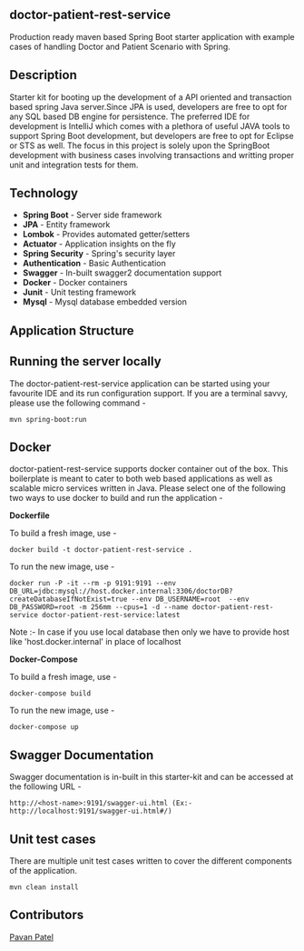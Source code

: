 ## doctor-patient-rest-service
Production ready maven based Spring Boot starter application with example cases of handling Doctor and Patient Scenario with Spring.

## Description
Starter kit for booting up the development of a API oriented and transaction based spring Java server.Since JPA is used, developers are free to opt for any SQL based DB engine for persistence. The preferred IDE for development is IntelliJ which comes with a plethora of useful JAVA tools to support Spring Boot development, but developers are free to opt for Eclipse or STS as well. The focus in this project is solely upon the SpringBoot development with business cases involving transactions and writting proper unit and integration tests for them.

## Technology

- **Spring Boot**     - Server side framework
- **JPA**             - Entity framework
- **Lombok**          - Provides automated getter/setters
- **Actuator**        - Application insights on the fly
- **Spring Security** - Spring's security layer
- **Authentication**  - Basic Authentication
- **Swagger**         - In-built swagger2 documentation support
- **Docker**          - Docker containers
- **Junit**           - Unit testing framework
- **Mysql**           - Mysql database embedded version

## Application Structure

## Running the server locally
The doctor-patient-rest-service application can be started using your favourite IDE and its run configuration support. If you are a terminal savvy, please use the following command -

````
mvn spring-boot:run
````

## Docker
doctor-patient-rest-service supports docker container out of the box. This boilerplate is meant to cater to both web based applications as well as scalable micro services written in Java. Please select one of the following two ways to use docker to build and run the application -

**Dockerfile**

To build a fresh image, use -
````
docker build -t doctor-patient-rest-service .
````
To run the new image, use -
````
docker run -P -it --rm -p 9191:9191 --env DB_URL=jdbc:mysql://host.docker.internal:3306/doctorDB?createDatabaseIfNotExist=true --env DB_USERNAME=root  --env DB_PASSWORD=root -m 256mm --cpus=1 -d --name doctor-patient-rest-service doctor-patient-rest-service:latest
````
Note :- In case if you use local database then only we have to provide host like 'host.docker.internal' in place of localhost

**Docker-Compose**

To build a fresh image, use -
````
docker-compose build
````
To run the new image, use -
````
docker-compose up
````

## Swagger Documentation
Swagger documentation is in-built in this starter-kit and can be accessed at the following URL -
````
http://<host-name>:9191/swagger-ui.html (Ex:- http://localhost:9191/swagger-ui.html#/)
````

## Unit test cases
There are multiple unit test cases written to cover the different components of the application.

````
mvn clean install
````

## Contributors
[Pavan Patel](https://www.linkedin.com/in/pavan-patel-991a5a38/)
